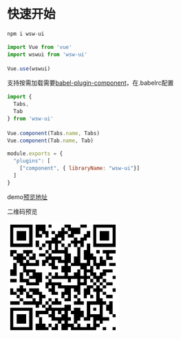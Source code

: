 # 快速开始

```javascript
npm i wsw-ui
```

```javascript
import Vue from 'vue'
import wswui from 'wsw-ui'

Vue.use(wswui)
```

支持按需加载需要[babel-plugin-component](https://github.com/ElementUI/babel-plugin-component)，在.babelrc配置

```javascript
import {
  Tabs,
  Tab
} from 'wsw-ui'

Vue.component(Tabs.name, Tabs)
Vue.component(Tab.name, Tab)
```

```javascript
module.exports = {
  "plugins": [
    ["component", { libraryName: "wsw-ui"}] 
  ]
}

```

demo[预览地址](https://serrywu.github.io/wsw-ui/doc/index.html)

二维码预览

![](./demo二维码.png)